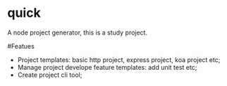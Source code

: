quick
=====

A node project generator, this is a study project.

#Featues
* Project templates: basic http project, express project, koa project etc;
* Manage project develope feature templates: add unit test etc;
* Create project cli tool;
